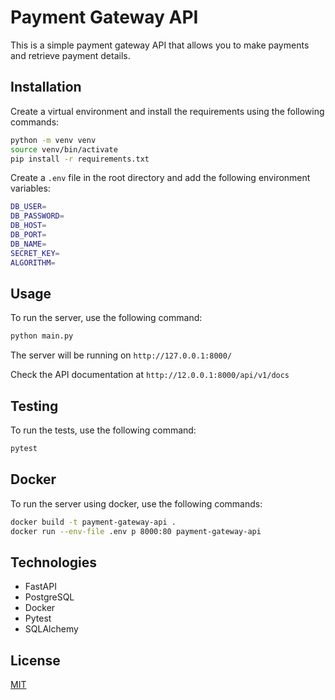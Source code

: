 # Payment Gateway API

This is a simple payment gateway API that allows you to make payments and retrieve payment details.

## Installation

Create a virtual environment and install the requirements using the following commands:
    
```bash
python -m venv venv
source venv/bin/activate
pip install -r requirements.txt
```

Create a `.env` file in the root directory and add the following environment variables:

```bash
DB_USER=
DB_PASSWORD=
DB_HOST=
DB_PORT=
DB_NAME=
SECRET_KEY=
ALGORITHM=
```

## Usage

To run the server, use the following command:

```bash
python main.py

```

The server will be running on `http://127.0.0.1:8000/`

Check the API documentation at `http://12.0.0.1:8000/api/v1/docs`


## Testing

To run the tests, use the following command:

```bash
pytest
```

## Docker

To run the server using docker, use the following commands:

```bash
docker build -t payment-gateway-api .
docker run --env-file .env p 8000:80 payment-gateway-api
```

## Technologies

- FastAPI
- PostgreSQL
- Docker
- Pytest
- SQLAlchemy


## License

[MIT](https://choosealicense.com/licenses/mit/)
